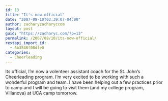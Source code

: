 ```yaml
---
id: 13
title: "It's now official"
date: "2007-08-10T03:39:07-04:00"
author: zacharyzacharyccom
layout: post
guid: "https://zacharyc.com/?p=13"
permalink: /2007/08/10/its-now-official/
restapi_import_id:
  - 5b3546f08dfe0
categories:
  - Cheerleading
---
```


Its official, I’m now a volenteer assistant coach for the St. John’s Cheerleading program. I’m very excited to be working with such a wonderful program and team. I have been helping out a few practices prior to camp and I will be going to visit them (and my college program, Villanova) at UCA camp tomorrow.
